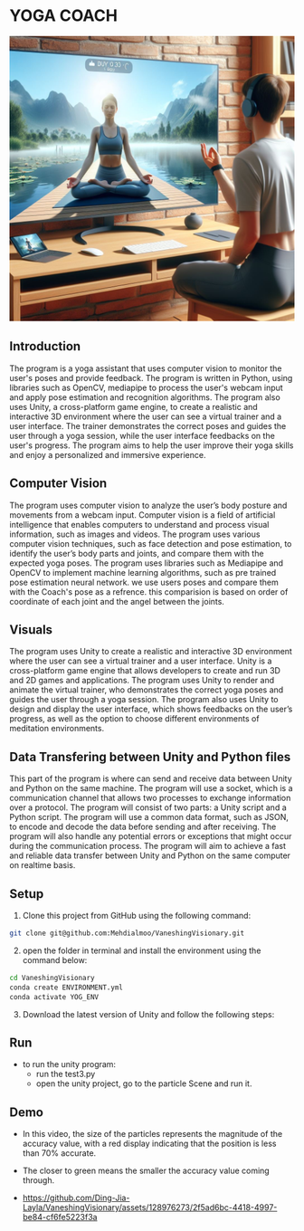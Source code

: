 # YOGA COACH
![ ](.\RTP\video\banner.jpeg)
## Introduction
The program is a yoga assistant that uses computer vision to monitor the user's poses and provide feedback. The program is written in Python, using libraries such as OpenCV, mediapipe to process the user's webcam input and apply pose estimation and recognition algorithms. The program also uses Unity, a cross-platform game engine, to create a realistic and interactive 3D environment where the user can see a virtual trainer and a user interface. The trainer demonstrates the correct poses and guides the user through a yoga session, while the user interface feedbacks on the user's progress. The program aims to help the user improve their yoga skills and enjoy a personalized and immersive experience.

## Computer Vision
The program uses computer vision to analyze the user’s body posture and movements from a webcam input. Computer vision is a field of artificial intelligence that enables computers to understand and process visual information, such as images and videos. The program uses various computer vision techniques, such as face detection and pose estimation, to identify the user’s body parts and joints, and compare them with the expected yoga poses.
The program uses libraries such as Mediapipe and OpenCV to implement machine learning algorithms, such as pre trained pose estimation neural network.
we use users poses and compare them with the Coach's pose as a refrence. this comparision is based on order of coordinate of each joint and the angel between the joints.

## Visuals
The program uses Unity to create a realistic and interactive 3D environment where the user can see a virtual trainer and a user interface. Unity is a cross-platform game engine that allows developers to create and run 3D and 2D games and applications. The program uses Unity to render and animate the virtual trainer, who demonstrates the correct yoga poses and guides the user through a yoga session. The program also uses Unity to design and display the user interface, which shows feedbacks on the user’s progress, as well as the option to choose different environments of meditation environments.

## Data Transfering between Unity and Python files
This part of the program is where can send and receive data between Unity and Python on the same machine. The program will use a socket, which is a communication channel that allows two processes to exchange information over a protocol. The program will consist of two parts: a Unity script and a Python script.
The program will use a common data format, such as JSON, to encode and decode the data before sending and after receiving. The program will also handle any potential errors or exceptions that might occur during the communication process. The program will aim to achieve a fast and reliable data transfer between Unity and Python on the same computer on realtime basis.

## Setup
1. Clone this project from GitHub using the following command:
```bash
git clone git@github.com:Mehdialmoo/VaneshingVisionary.git
```
2. open the folder in terminal and install the environment using the command below:
```bash
cd VaneshingVisionary
conda create ENVIRONMENT.yml
conda activate YOG_ENV
```
3. Download the latest version of Unity and follow the following steps:
## Run
- to run the unity program:
  + run the test3.py
  + open the unity project, go to the particle Scene and run it.
## Demo



- In this video, the size of the particles represents the magnitude of the accuracy value, with a red display indicating that the position is less than 70% accurate.



- The closer to green means the smaller the accuracy value coming through.
- https://github.com/Ding-Jia-Layla/VaneshingVisionary/assets/128976273/2f5ad6bc-4418-4997-be84-cf6fe5223f3a

